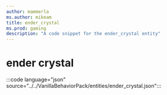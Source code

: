 ```yaml
---
author: mammerla
ms.author: mikeam
title: ender_crystal
ms.prod: gaming
description: "A code snippet for the ender_crystal entity"
---
```


# ender crystal

:::code language="json" source="../../VanillaBehaviorPack/entities/ender_crystal.json":::
